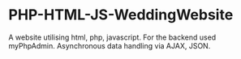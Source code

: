 # PHP-HTML-JS-WeddingWebsite
A website utilising html, php, javascript. For the backend used myPhpAdmin. Asynchronous data handling via AJAX, JSON.
